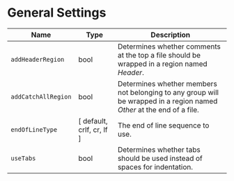 # General Settings

| Name                | Type                      | Description                                                                                                           |
|---------------------|---------------------------|-----------------------------------------------------------------------------------------------------------------------|
| `addHeaderRegion`   | bool                      | Determines whether comments at the top a file should be wrapped in a region named _Header_.                           |
| `addCatchAllRegion` | bool                      | Determines whether members not belonging to any group will be wrapped in a region named _Other_ at the end of a file. |
| `endOfLineType`     | [ default, crlf, cr, lf ] | The end of line sequence to use.                                                                                      |
| `useTabs`           | bool                      | Determines whether tabs should be used instead of spaces for indentation.                                             |
